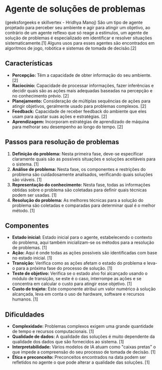 # Agente de soluções de problemas

(geeksforgeeks e skillvertex - Hridhya Manoj)
São um tipo de agente projetado para perceber seu ambiente e agir para atingir um objetivo, ao contrário de um agente reflexo que só reage a estímulos, um agente de solução de problemas é especializado em identificar e resolver situações sistematicamente.[1] Alguns usos para esses agentes são encontrados em algoritmos de jogo, robótica e sistemas de tomada de decisão.[2]

## Características

- **Percepção:** Têm a capacidade de obter informação do seu ambiente. [2]
- **Raciocínio:** Capacidade de processar informações, fazer inferências e decidir quais são as ações mais adequadas baseadas na percepção e no conhecimento prévio. [2]
- **Planejamento:** Consideração de múltiplas sequências de ações para atingir objetivos, geralmente usado para problemas complexos. [2]
- **Feedback:** Capacidade de receber feedback do ambiente que eles usam para ajustar suas ações e estratégias. [2]
- **Aprendizagem:** Incorporam estratégias de aprendizado de máquina para melhorar seu desempenho ao longo do tempo. [2]

## Passos para resolução de problemas

1. **Definição do problema:** Nesta primeira fase, deve-se especificar claramente quais são as possíveis situações e soluções aceitáveis para o sistema. [1]
2. **Análise de problema:** Nesta fase, os componentes e restrições do problema são cuidadosamente analisados, verificando quais soluções são viáveis. [1]
3. **Representação do conhecimento:** Nesta fase, todas as informações obtidas sobre o problema são coletadas para definir quais técnicas podem ser usadas. [1]
4. **Resolução do problema:** As melhores técnicas para a solução do problema são coletadas e comparadas para determinar qual é o melhor método. [1]

## Componentes

- **Estado inicial:** Estado inicial para o agente, estabelecendo o contexto do problema, aqui também inicializam-se os métodos para a resolução de problemas. [1]
- **Ação:** Aqui é onde todas as ações possíveis são identificadas com base no estado inicial. [1]
- **Transição:** Verifica como as ações afetam o estado do problema e leva-o para a próxima fase do processo de solução. [1]
- **Teste de objetivo:** Verifica se o estado alvo foi alcançado usando o módulo de transição, se este é o caso, interrompe as ações e se concentra em calcular o custo para atingir esse objetivo. [1]
- **Custo de trajeto:** Este componente atribui um valor numérico à solução alcançada, leva em conta o uso de hardware, software e recursos humanos. [1]

## Dificuldades

- **Complexidade:** Problemas complexos exigem uma grande quantidade de tempo e recursos computacionais. [1]
- **Qualidade de dados:** A qualidade das soluções é muito dependente da qualidade dos dados que são fornecidos ao sistema. [1]
- **Interpretabilidade:** Vários modelos de IA atuam como "caixas pretas" o que impede a compreensão do seu processo de tomada de decisão. [1]
- **Ética e preconceito:** Preconceitos encontrados na data podem ser refletidos no agente o que pode alterar a qualidade das soluções. [1]